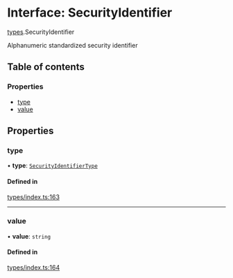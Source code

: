 # Interface: SecurityIdentifier

[types](../wiki/types).SecurityIdentifier

Alphanumeric standardized security identifier

## Table of contents

### Properties

- [type](../wiki/types.SecurityIdentifier#type)
- [value](../wiki/types.SecurityIdentifier#value)

## Properties

### type

• **type**: [`SecurityIdentifierType`](../wiki/types.SecurityIdentifierType)

#### Defined in

[types/index.ts:163](https://github.com/PolymathNetwork/polymesh-sdk/blob/c37bc05d/src/types/index.ts#L163)

___

### value

• **value**: `string`

#### Defined in

[types/index.ts:164](https://github.com/PolymathNetwork/polymesh-sdk/blob/c37bc05d/src/types/index.ts#L164)
